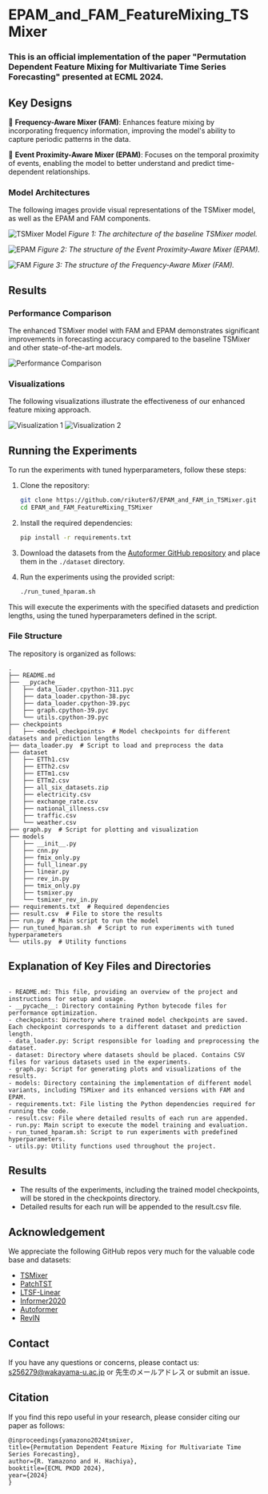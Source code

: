 # EPAM_and_FAM_FeatureMixing_TSMixer

### This is an official implementation of the paper "Permutation Dependent Feature Mixing for Multivariate Time Series Forecasting" presented at ECML 2024.

## Key Designs

:star2: **Frequency-Aware Mixer (FAM)**: Enhances feature mixing by incorporating frequency information, improving the model's ability to capture periodic patterns in the data.

:star2: **Event Proximity-Aware Mixer (EPAM)**: Focuses on the temporal proximity of events, enabling the model to better understand and predict time-dependent relationships.

### Model Architectures

The following images provide visual representations of the TSMixer model, as well as the EPAM and FAM components.

![TSMixer Model](https://github.com/rikuter67/EPAM_and_FAM_FeatureMixing_TSMixer/pic/tsmixer_model.png)
*Figure 1: The architecture of the baseline TSMixer model.*

![EPAM](https://github.com/rikuter67/EPAM_and_FAM_FeatureMixing_TSMixer/pic/epam.png)
*Figure 2: The structure of the Event Proximity-Aware Mixer (EPAM).*

![FAM](https://github.com/rikuter67/EPAM_and_FAM_FeatureMixing_TSMixer/pic/fam.png)
*Figure 3: The structure of the Frequency-Aware Mixer (FAM).*


## Results

### Performance Comparison

The enhanced TSMixer model with FAM and EPAM demonstrates significant improvements in forecasting accuracy compared to the baseline TSMixer and other state-of-the-art models.

![Performance Comparison](https://github.com/rikuter67/EPAM_and_FAM_FeatureMixing_TSMixer/main/pic/performance_comparison.png)

### Visualizations

The following visualizations illustrate the effectiveness of our enhanced feature mixing approach.

![Visualization 1](https://github.com/rikuter67/EPAM_and_FAM_FeatureMixing_TSMixer/main/pic/visualization1.png)
![Visualization 2](https://github.com/rikuter67/EPAM_and_FAM_FeatureMixing_TSMixer/main/pic/visualization2.png)

## Running the Experiments

To run the experiments with tuned hyperparameters, follow these steps:

1. Clone the repository:
    ```bash
    git clone https://github.com/rikuter67/EPAM_and_FAM_in_TSMixer.git
    cd EPAM_and_FAM_FeatureMixing_TSMixer
    ```

2. Install the required dependencies:
    ```bash
    pip install -r requirements.txt
    ```

3. Download the datasets from the [Autoformer GitHub repository](https://drive.google.com/drive/folders/1ZOYpTUa82_jCcxIdTmyr0LXQfvaM9vIy) and place them in the `./dataset` directory.

4. Run the experiments using the provided script:
    ```bash
    ./run_tuned_hparam.sh
    ```

This will execute the experiments with the specified datasets and prediction lengths, using the tuned hyperparameters defined in the script.



### File Structure

The repository is organized as follows:

```plaintext
.
├── README.md
├── __pycache__
│   ├── data_loader.cpython-311.pyc
│   ├── data_loader.cpython-38.pyc
│   ├── data_loader.cpython-39.pyc
│   ├── graph.cpython-39.pyc
│   └── utils.cpython-39.pyc
├── checkpoints
│   ├── <model_checkpoints>  # Model checkpoints for different datasets and prediction lengths
├── data_loader.py  # Script to load and preprocess the data
├── dataset
│   ├── ETTh1.csv
│   ├── ETTh2.csv
│   ├── ETTm1.csv
│   ├── ETTm2.csv
│   ├── all_six_datasets.zip
│   ├── electricity.csv
│   ├── exchange_rate.csv
│   ├── national_illness.csv
│   ├── traffic.csv
│   └── weather.csv
├── graph.py  # Script for plotting and visualization
├── models
│   ├── __init__.py
│   ├── cnn.py
│   ├── fmix_only.py
│   ├── full_linear.py
│   ├── linear.py
│   ├── rev_in.py
│   ├── tmix_only.py
│   ├── tsmixer.py
│   └── tsmixer_rev_in.py
├── requirements.txt  # Required dependencies
├── result.csv  # File to store the results
├── run.py  # Main script to run the model
├── run_tuned_hparam.sh  # Script to run experiments with tuned hyperparameters
└── utils.py  # Utility functions
```

## Explanation of Key Files and Directories

```plaintext

- README.md: This file, providing an overview of the project and instructions for setup and usage.
- __pycache__: Directory containing Python bytecode files for performance optimization.
- checkpoints: Directory where trained model checkpoints are saved. Each checkpoint corresponds to a different dataset and prediction length.
- data_loader.py: Script responsible for loading and preprocessing the dataset.
- dataset: Directory where datasets should be placed. Contains CSV files for various datasets used in the experiments.
- graph.py: Script for generating plots and visualizations of the results.
- models: Directory containing the implementation of different model variants, including TSMixer and its enhanced versions with FAM and EPAM.
- requirements.txt: File listing the Python dependencies required for running the code.
- result.csv: File where detailed results of each run are appended.
- run.py: Main script to execute the model training and evaluation.
- run_tuned_hparam.sh: Script to run experiments with predefined hyperparameters.
- utils.py: Utility functions used throughout the project.
```

## Results
- The results of the experiments, including the trained model checkpoints, will be stored in the checkpoints directory.
- Detailed results for each run will be appended to the result.csv file.

## Acknowledgement

We appreciate the following GitHub repos very much for the valuable code base and datasets:

- [TSMixer](https://github.com/ts-kim/TSMixer)
- [PatchTST](https://github.com/yuqinie98/PatchTST)
- [LTSF-Linear](https://github.com/cure-lab/LTSF-Linear)
- [Informer2020](https://github.com/zhouhaoyi/Informer2020)
- [Autoformer](https://github.com/thuml/Autoformer)
- [RevIN](https://github.com/ts-kim/RevIN)

## Contact

If you have any questions or concerns, please contact us: s256279@wakayama-u.ac.jp or 先生のメールアドレス or submit an issue.

## Citation

If you find this repo useful in your research, please consider citing our paper as follows:

```plaintext
@inproceedings{yamazono2024tsmixer,
title={Permutation Dependent Feature Mixing for Multivariate Time Series Forecasting},
author={R. Yamazono and H. Hachiya},
booktitle={ECML PKDD 2024},
year={2024}
}
```